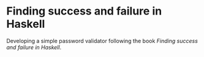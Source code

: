 # Finding success and failure in Haskell 

Developing a simple password validator following the book _Finding success and failure in Haskell_.
